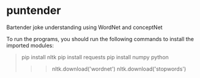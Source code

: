 # puntender
Bartender joke understanding using WordNet and conceptNet

To run the programs, you should run the following commands to install the imported modules:
> pip install nltk
> pip install requests
> pip install numpy
> python
>>> nltk.download('wordnet')
>>> nltk.download('stopwords')
